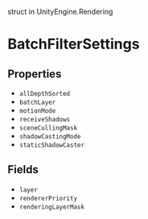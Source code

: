 struct in UnityEngine.Rendering
# BatchFilterSettings

## Properties
- `allDepthSorted`
- `batchLayer`
- `motionMode`
- `receiveShadows`
- `sceneCullingMask`
- `shadowCastingMode`
- `staticShadowCaster`
## Fields
- `layer`
- `rendererPriority`
- `renderingLayerMask`
